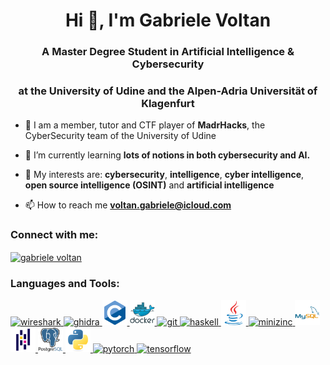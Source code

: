 <h1 align="center">Hi 👋, I'm Gabriele Voltan</h1>
<h3 align="center">A Master Degree Student in Artificial Intelligence & Cybersecurity</h3>
<h3 align="center">at the University of Udine and the Alpen-Adria Universität of Klagenfurt</h3>

- 🐍 I am a member, tutor and CTF player of **MadrHacks**, the CyberSecurity team of the University of Udine

- 🧠 I’m currently learning **lots of notions in both cybersecurity and AI.**

- 👀 My interests are: **cybersecurity**, **intelligence**, **cyber intelligence**, **open source intelligence (OSINT)** and **artificial intelligence**

- 📫 How to reach me **voltan.gabriele@icloud.com**

<h3 align="left">Connect with me:</h3>
<p align="left">
<a href="https://www.linkedin.com/in/gabriele-voltan-065380241/" target="blank"><img align="center" src="https://raw.githubusercontent.com/rahuldkjain/github-profile-readme-generator/master/src/images/icons/Social/linked-in-alt.svg" alt="gabriele voltan" height="30" width="40" /></a>
</p>

<h3 align="left">Languages and Tools:</h3>
<p align="left"> <a href="https://www.wireshark.org" target="_blank" rel="noreferrer"> <img src="https://www.vectorlogo.zone/logos/wireshark/wireshark-icon.svg" alt="wireshark" width="40" height="40"/> </a> <a href="https://ghidra-sre.org" target="_blank" rel="noreferrer"> <img src="https://seeklogo.com/images/G/ghidra-logo-6BE9F01930-seeklogo.com.png" alt="ghidra" width="40" height="40"/> </a> <a href="https://www.cprogramming.com/" target="_blank" rel="noreferrer"> <img src="https://raw.githubusercontent.com/devicons/devicon/master/icons/c/c-original.svg" alt="c" width="40" height="40"/> </a> <a href="https://www.docker.com/" target="_blank" rel="noreferrer"> <img src="https://raw.githubusercontent.com/devicons/devicon/master/icons/docker/docker-original-wordmark.svg" alt="docker" width="40" height="40"/> </a>  <a href="https://git-scm.com/" target="_blank" rel="noreferrer"> <img src="https://www.vectorlogo.zone/logos/git-scm/git-scm-icon.svg" alt="git" width="40" height="40"/> </a> <a href="https://www.haskell.org/" target="_blank" rel="noreferrer"> <img src="https://upload.wikimedia.org/wikipedia/commons/1/1c/Haskell-Logo.svg" alt="haskell" width="40" height="40"/> </a> <a href="https://www.java.com" target="_blank" rel="noreferrer"> <img src="https://raw.githubusercontent.com/devicons/devicon/master/icons/java/java-original.svg" alt="java" width="40" height="40"/> </a> <a href="https://www.minizinc.org" target="_blank" rel="noreferrer"> <img src="https://www.minizinc.org/MiniZn_logo.png" alt="minizinc" width="40" height="40"/> </a> <a href="https://www.mysql.com/" target="_blank" rel="noreferrer"> <img src="https://raw.githubusercontent.com/devicons/devicon/master/icons/mysql/mysql-original-wordmark.svg" alt="mysql" width="40" height="40"/> </a> <a href="https://pandas.pydata.org/" target="_blank" rel="noreferrer"> <img src="https://raw.githubusercontent.com/devicons/devicon/2ae2a900d2f041da66e950e4d48052658d850630/icons/pandas/pandas-original.svg" alt="pandas" width="40" height="40"/> </a> <a href="https://www.postgresql.org" target="_blank" rel="noreferrer"> <img src="https://raw.githubusercontent.com/devicons/devicon/master/icons/postgresql/postgresql-original-wordmark.svg" alt="postgresql" width="40" height="40"/> </a> <a href="https://www.python.org" target="_blank" rel="noreferrer"> <img src="https://raw.githubusercontent.com/devicons/devicon/master/icons/python/python-original.svg" alt="python" width="40" height="40"/> </a> <a href="https://pytorch.org/" target="_blank" rel="noreferrer"> <img src="https://www.vectorlogo.zone/logos/pytorch/pytorch-icon.svg" alt="pytorch" width="40" height="40"/> </a> <a href="https://www.tensorflow.org" target="_blank" rel="noreferrer"> <img src="https://www.vectorlogo.zone/logos/tensorflow/tensorflow-icon.svg" alt="tensorflow" width="40" height="40"/> </a> </p>
